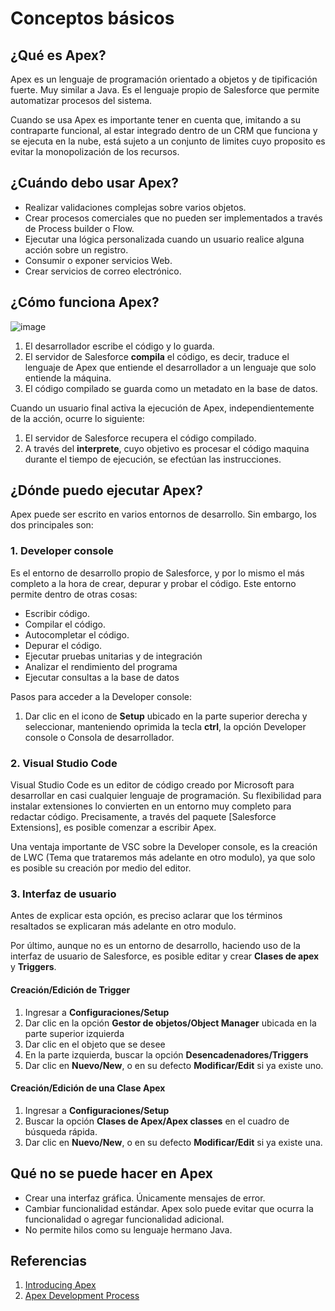 # Conceptos básicos

## ¿Qué es Apex?

Apex es un lenguaje de programación orientado a objetos y de tipificación fuerte. Muy similar a Java. 
Es el lenguaje propio de Salesforce que permite automatizar procesos del sistema.

Cuando se usa Apex es importante tener en cuenta que, imitando a su contraparte funcional, al estar integrado dentro de un CRM que funciona y se ejecuta en
la nube, está sujeto a un conjunto de limites cuyo proposito es evitar la monopolización de los recursos. 

## ¿Cuándo debo usar Apex?

- Realizar validaciones complejas sobre varios objetos.
- Crear procesos comerciales que no pueden ser implementados a través de Process builder o Flow.
- Ejecutar una lógica personalizada cuando un usuario realice alguna acción sobre un registro. 
- Consumir o exponer servicios Web. 
- Crear servicios de correo electrónico.  

## ¿Cómo funciona Apex?

![image](https://user-images.githubusercontent.com/100179095/177459890-ccf0b760-e2ad-41a9-9cfa-886c4bffd30b.png)

1. El desarrollador escribe el código y lo guarda. 
2. El servidor de Salesforce **compila** el código, es decir, traduce el lenguaje de Apex que entiende el desarrollador a un lenguaje que solo entiende la máquina.  
3. El código compilado se guarda como un metadato en la base de datos. 

Cuando un usuario final activa la ejecución de Apex, independientemente de la acción, ocurre lo siguiente:

1. El servidor de Salesforce recupera el código compilado.
2. A través del **interprete**, cuyo objetivo es procesar el código maquina durante el tiempo de ejecución, se efectúan las instrucciones.  

## ¿Dónde puedo ejecutar Apex?

Apex puede ser escrito en varios entornos de desarrollo. Sin embargo, los dos principales son: 

### 1. Developer console

Es el entorno de desarrollo propio de Salesforce, y por lo mismo el más completo a la hora de crear, depurar y probar el código. Este entorno permite dentro de otras cosas:

- Escribir código.
- Compilar el código.
- Autocompletar el código.
- Depurar el código.
- Ejecutar pruebas unitarias y de integración
- Analizar el rendimiento del programa
- Ejecutar consultas a la base de datos

Pasos para acceder a la Developer console:

1. Dar clic en el icono de **Setup** ubicado en la parte superior derecha y seleccionar, manteniendo oprimida la tecla **ctrl**, la opción Developer console o
Consola de desarrollador.  

### 2. Visual Studio Code

Visual Studio Code es un editor de código creado por Microsoft para desarrollar en casi cualquier lenguaje de programación. Su flexibilidad para instalar extensiones 
lo convierten en un entorno muy completo para redactar código. Precisamente, a través del paquete [Salesforce Extensions], es posible comenzar a escribir Apex.

Una ventaja importante de VSC sobre la Developer console, es la creación de LWC (Tema que trataremos más adelante en otro modulo), ya que solo es posible su creación por medio del editor. 

### 3. Interfaz de usuario

Antes de explicar esta opción, es preciso aclarar que los términos resaltados se explicaran más adelante en otro modulo. 

Por último, aunque no es un entorno de desarrollo, haciendo uso de la interfaz de usuario de Salesforce, es posible editar y crear **Clases de apex** y **Triggers**.

#### Creación/Edición de Trigger

1. Ingresar a **Configuraciones/Setup**
2. Dar clic en la opción **Gestor de objetos/Object Manager** ubicada en la parte superior izquierda
3. Dar clic en el objeto que se desee 
4. En la parte izquierda, buscar la opción **Desencadenadores/Triggers**  
5. Dar clic en **Nuevo/New**, o en su defecto **Modificar/Edit** si ya existe uno.

#### Creación/Edición de una Clase Apex

1. Ingresar a **Configuraciones/Setup**
2. Buscar la opción **Clases de Apex/Apex classes** en el cuadro de búsqueda rápida. 
5. Dar clic en **Nuevo/New**, o en su defecto **Modificar/Edit** si ya existe una.

## Qué no se puede hacer en Apex

- Crear una interfaz gráfica. Únicamente mensajes de error. 
- Cambiar funcionalidad estándar. Apex solo puede evitar que ocurra la funcionalidad o agregar funcionalidad adicional. 
- No permite hilos como su lenguaje hermano Java. 

## Referencias

1. [Introducing Apex](https://developer.salesforce.com/docs/atlas.en-us.apexcode.meta/apexcode/apex_intro.htm)
2. [Apex Development Process](https://developer.salesforce.com/docs/atlas.en-us.apexcode.meta/apexcode/apex_dev_process_chapter.htm)

